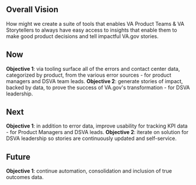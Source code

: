 ## Overall Vision
How might we create a suite of tools that enables VA Product Teams & VA Storytellers to always have easy access to insights that enable them to make good product decisions and tell impactful VA.gov stories.

## Now
**Objective 1**: via tooling surface all of the errors and contact center data, categorized by product, from the various error sources - for product managers and DSVA team leads.
**Objective 2**: generate stories of impact, backed by data, to prove the success of VA.gov's transformation - for DSVA leadership.

## Next
**Objective 1**: in addition to error data, improve usability for tracking KPI data - for Product Managers and DSVA leads.
**Objective 2**: iterate on solution for DSVA leadership so stories are continuously updated and self-service.

## Future
**Objective 1**: continue automation, consolidation and inclusion of true outcomes data.

